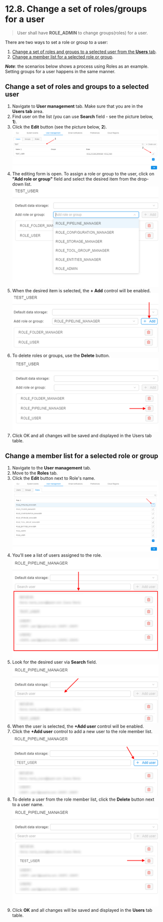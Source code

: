 # 12.8. Change a set of roles/groups for a user

> User shall have **ROLE\_ADMIN** to change groups(roles) for a user.

There are two ways to set a role or group to a user:

1. [Change a set of roles and groups to a selected user from the **Users** tab](#change-a-set-of-roles-and-groups-to-a-selected-user).
2. [Change a member list for a selected role or group](#change-a-member-list-for-a-selected-role-or-group).

**_Note_**: the scenarios below shows a process using Roles as an example. Setting groups for a user happens in the same manner.

## Change a set of roles and groups to a selected user

1. Navigate to **User management** tab. Make sure that you are in the **Users tab** area.
2. Find user on the list (you can use **Search** field - see the picture below, **1**).
3. Click the **Edit** button (see the picture below, **2**).  
    ![CP_ChangeSetOfRolesGroupsForUser](attachments/ChangeRolesGroupsSetForUser_01.png)
4. The editing form is open. To assign a role or group to the user, click on **"Add role or group"** field and select the desired item from the drop-down list.  
    ![CP_ChangeSetOfRolesGroupsForUser](attachments/ChangeRolesGroupsSetForUser_02.png)
5. When the desired item is selected, the **+ Add** control will be enabled.  
    ![CP_ChangeSetOfRolesGroupsForUser](attachments/ChangeRolesGroupsSetForUser_03.png)
6. To delete roles or groups, use the **Delete** button.  
    ![CP_ChangeSetOfRolesGroupsForUser](attachments/ChangeRolesGroupsSetForUser_04.png)
7. Click OK and all changes will be saved and displayed in the Users tab table.  

## Change a member list for a selected role or group

1. Navigate to the **User management** tab.
2. Move to the **Roles** tab.
3. Click the **Edit** button next to Role's name.  
    ![CP_ChangeSetOfRolesGroupsForUser](attachments/ChangeRolesGroupsSetForUser_06.png)
4. You'll see a list of users assigned to the role.  
    ![CP_ChangeSetOfRolesGroupsForUser](attachments/ChangeRolesGroupsSetForUser_07.png)
5. Look for the desired user via **Search** field.  
    ![CP_ChangeSetOfRolesGroupsForUser](attachments/ChangeRolesGroupsSetForUser_08.png)
6. When the user is selected, the **+Add user** control will be enabled.
7. Click the **+Add user** control to add a new user to the role member list.  
    ![CP_ChangeSetOfRolesGroupsForUser](attachments/ChangeRolesGroupsSetForUser_09.png)
8. To delete a user from the role member list, click the **Delete** button next to a user name.  
    ![CP_ChangeSetOfRolesGroupsForUser](attachments/ChangeRolesGroupsSetForUser_10.png)
9. Click **OK** and all changes will be saved and displayed in the **Users** tab table.
